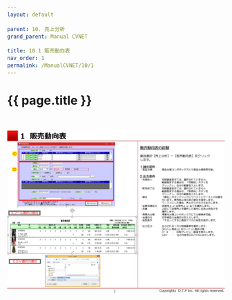 ```yaml
---
layout: default

parent: 10. 売上分析
grand_parent: Manual CVNET

title: 10.1 販売動向表
nav_order: 1
permalink: /ManualCVNET/10/1
---
```


# {{ page.title }} <br/><br/>

<a href="/img/UriageBunseki/UB3.PNG" target="_blank">
<img src="/img/UriageBunseki/UB3.PNG" alt="login image"></a>

